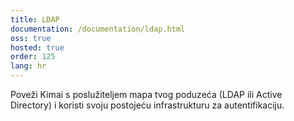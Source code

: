 ```yaml
---
title: LDAP
documentation: /documentation/ldap.html
oss: true
hosted: true
order: 125
lang: hr
---
```


Poveži Kimai s poslužiteljem mapa tvog poduzeća (LDAP ili Active Directory) i koristi svoju postojeću infrastrukturu za autentifikaciju.
